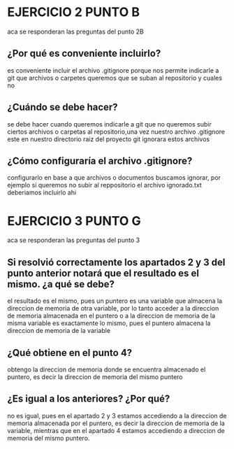 # EJERCICIO 2 PUNTO B
aca se responderan las preguntas del punto 2B
## ¿Por qué es conveniente incluirlo?
es conveniente incluir el archivo .gitignore porque nos permite indicarle a git que archivos o carpetes queremos que se suban al repositorio y cuales no

## ¿Cuándo se debe hacer?
se debe hacer cuando queremos indicarle a git que no queremos subir ciertos archivos o carpetas al repositorio,una vez nuestro archivo .gitignore este en nuestro directorio raiz del proyecto git ignorara estos archivos

## ¿Cómo configuraría el archivo .gitignore?
configurarlo en base a que archivos o documentos buscamos ignorar, por ejemplo si queremos no subir al reppositorio el archivo ignorado.txt deberiamos incluirlo ahi

# EJERCICIO 3 PUNTO G
aca se responderan las preguntas del punto 3
## Si resolvió correctamente los apartados 2 y 3 del punto anterior notará que el resultado es el mismo. ¿a qué se debe?
el resultado es el mismo, pues un puntero es una variable que almacena la direccion de memoria de otra variable, por lo tanto acceder a la direccion de memoria almacenada en el puntero o a la direccion de memoria de la misma variable es exactamente lo mismo, pues el puntero almacena la direccion de memoria de la variable

## ¿Qué obtiene en el punto 4?
obtengo la direccion de memoria donde se encuentra almacenado el puntero, es decir la direccion de memoria del mismo puntero

## ¿Es igual a los anteriores? ¿Por qué?
no es igual, pues en el apartado 2 y 3 estamos accediendo a la direccion de memoria almacenada por el puntero, es decir la direccion de memoria de la variable, mientras que en el apartado 4 estamos accediendo a direccion de memoria del mismo puntero.

